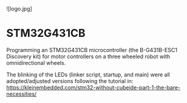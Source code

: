 ![logo.jpg]

# STM32G431CB
Programming an STM32G431CB microcontroller (the B-G431B-ESC1 Discovery kit) for motor controllers on a three wheeled robot with omnidirectional wheels.

The blinking of the LEDs (linker script, startup, and main) were all adopted/adjusted versions following the tutorial in: https://kleinembedded.com/stm32-without-cubeide-part-1-the-bare-necessities/
